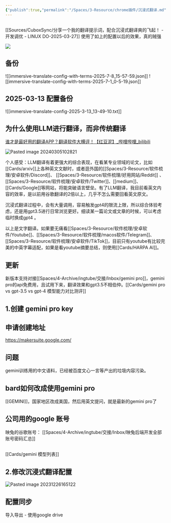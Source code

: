 ```yaml
---
{"publish":true,"permalink":"/Spaces/3-Resource/chrome插件/沉浸式翻译.md","created":"2023-03-27","modified":"2024-03-05","published":"2025-07-18T17:48:45.132+08:00","tags":["AI产品","chrome插件"],"cssclasses":""}
---
```





## 

[[Sources/CuboxSync/分享一个我的翻译提示词，配合沉浸式翻译爽的飞起！ - 开发调优 - LINUX DO-2025-03-27]]
使用了如上的配置以后的效果，真的贼强

![](https://pub-pic.oldwinter.top/2025/04/a851124754bac351770cfe6ee940a722.png)

## 备份

![[immersive-translate-config-with-terms-2025-7-8_15-57-59.json]]
![[immersive-translate-config-with-terms-2025-7-1_0-5-19.json]]

## 2025-03-13 配置备份
![[immersive-translate-config-2025-3-13_13-49-10.txt]]

## 为什么使用LLM进行翻译，而非传统翻译

[谁才是最好用的翻译APP？翻译软件大横评！【红豆泥】\_哔哩哔哩\_bilibili](https://www.bilibili.com/video/BV1BC411W7zB/?vd_source=c16ee9cfb2023d2af8428dbfe604b72f)

![Pasted image 20240305102821](https://pub-pic.oldwinter.top/2025/06/75c2c6feacae34798cf94c7dc0eccfc7.png)

个人感受：LLM翻译有着更强大的综合表现，在看某专业领域的论文，比如[[Cards/arxiv]]上各种英文文献时，或者逛外国的[[Spaces/3-Resource/软件梳理/安卓软件/Discord]]、 [[Spaces/3-Resource/软件梳理/好用网站/Reddit]] 、[[Spaces/3-Resource/软件梳理/安卓软件/Twitter]]、[[medium]]、[[Cards/Google]]等网站，将能突破语言壁垒。有了LLM翻译，我目前看英文内容的效率，是以前用谷歌翻译的2倍以上，几乎不怎么需要回看英文原文。

沉浸式翻译过程中，会有大量调用，容易触发gpt4的限流上限，所以综合体验考虑，还是用gpt3.5进行日常浏览更好。细读某一篇论文或文章的时候，可以考虑临时换成gpt4 。

以上是文字翻译。如果要无痛看[[Spaces/3-Resource/软件梳理/安卓软件/Youtube]]、[[Spaces/3-Resource/软件梳理/macos软件/Telegram]]、[[Spaces/3-Resource/软件梳理/安卓软件/TikTok]]，目前只有youtube有比较完美的中英字幕适配，如果是看youtube摘要总结，则使用[[Cards/HARPA AI]]。
## 更新

新版本支持对接[[Spaces/4-Archive/ingtube/交接/Inbox/gemini pro]]，gemini pro的api免费用，且试用下来，翻译效果和gpt3.5不相伯仲。[[Cards/gemini pro vs gpt-3.5 vs gpt-4 模型能力对比测评]]

## 1.创建 gemini pro key

## 申请创建地址
https://makersuite.google.com/

## 问题
gemini训练用的中文语料，已经被百度文心一言等产出的垃圾内容污染。

## bard如何改成使用gemini pro
[[GEMINI]]，国家地区改成美国，然后用英文提问，就是最新的gemini pro了

## 公司用的google 账号

映兔的谷歌账号：
[[Spaces/4-Archive/ingtube/交接/Inbox/映兔后端开发全部账号密码汇总]]

## 
[[Cards/gemini 模型列表]]


## 2.修改沉浸式翻译配置

![Pasted image 20231226165122](https://pub-pic.oldwinter.top/2025/06/7f0759dae8d560b7cc542a182765be34.png)

## 配置同步

导入导出 - 使用google drive

